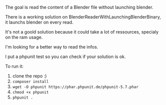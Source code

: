 The goal is read the content of a Blender file without launching blender.

There is a working solution on BlenderReaderWithLaunchingBlenderBinary, it launchs blender on every read.

It's not a goold solution because it could take a lot of ressources, specialy on the ram usage.

I'm looking for a better way to read the infos.

I put a phpunit test so you can check if your solution is ok.

To run it:
1. clone the repo :)
2. ```composer install```
3. ```wget -O phpunit https://phar.phpunit.de/phpunit-5.7.phar```
4. ```chmod +x phpunit```
5. ```phpunit .```

